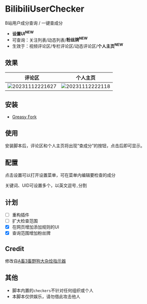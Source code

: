 # BilibiliUserChecker

 B站用户成分查询 / 一键查成分

- **设置UI<sup>NEW</sup>**
- 可查询：关注列表/动态列表/**粉丝牌<sup>NEW</sup>**
- 生效于：视频评论区/专栏评论区/动态评论区/**个人主页<sup>NEW</sup>**

## 效果

| 评论区                                                                                                                 | 个人主页                                                                                                                |
|:-------------------------------------------------------------------------------------------------------------------:|:-------------------------------------------------------------------------------------------------------------------:|
| ![20231112221627](https://github.com/klxf/BilibiliUserChecker/assets/31070597/b2061a64-9836-4409-b234-56684470fe10) | ![20231112222118](https://github.com/klxf/BilibiliUserChecker/assets/31070597/563aae10-c04d-452e-b9ab-680b960d2962) |

## 安装

- [Greasy Fork](https://greasyfork.org/zh-CN/scripts/479621)

## 使用

安装脚本后，评论区和个人主页将出现“查成分”的按钮，点击后即可显示。

## 配置

点击设置可以打开设置菜单，可在菜单内编辑要检查的成分

关键词、UID可设置多个，以英文逗号`,`分割

## 计划

- [ ] 重构插件
- [ ] 扩大检查范围
- [x] 在网页增加添加规则的UI
- [x] 查询范围增加粉丝牌

## Credit

修改自[A畜3畜野狗大杂烩指示器](https://greasyfork.org/zh-CN/scripts/451236)

## 其他

- 脚本内置的`checkers`不针对任何组织或个人
- 本脚本仅供娱乐，请勿借此攻击他人
